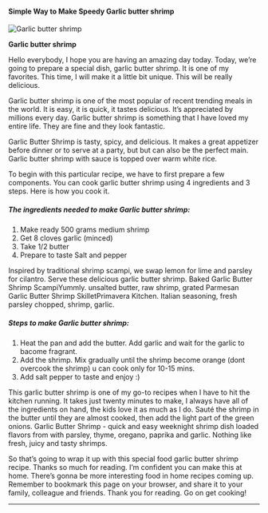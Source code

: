             

#### Simple Way to Make Speedy Garlic butter shrimp

![Garlic butter shrimp](https://img-global.cpcdn.com/recipes/ed7042ace6f5871c/751x532cq70/garlic-butter-shrimp-recipe-main-photo.jpg)

**Garlic butter shrimp**

Hello everybody, I hope you are having an amazing day today. Today, we’re going to prepare a special dish, garlic butter shrimp. It is one of my favorites. This time, I will make it a little bit unique. This will be really delicious.

Garlic butter shrimp is one of the most popular of recent trending meals in the world. It is easy, it is quick, it tastes delicious. It’s appreciated by millions every day. Garlic butter shrimp is something that I have loved my entire life. They are fine and they look fantastic.

Garlic Butter Shrimp is tasty, spicy, and delicious. It makes a great appetizer before dinner or to serve at a party, but but can also be the perfect main. Garlic butter shrimp with sauce is topped over warm white rice.

To begin with this particular recipe, we have to first prepare a few components. You can cook garlic butter shrimp using 4 ingredients and 3 steps. Here is how you cook it.

##### The ingredients needed to make Garlic butter shrimp:

1.  Make ready 500 grams medium shrimp
2.  Get 8 cloves garlic (minced)
3.  Take 1/2 butter
4.  Prepare to taste Salt and pepper

Inspired by traditional shrimp scampi, we swap lemon for lime and parsley for cilantro. Serve these delicious garlic butter shrimp. Baked Garlic Butter Shrimp ScampiYummly. unsalted butter, raw shrimp, grated Parmesan Garlic Butter Shrimp SkilletPrimavera Kitchen. Italian seasoning, fresh parsley chopped, shrimp, garlic.

##### Steps to make Garlic butter shrimp:

1.  Heat the pan and add the butter. Add garlic and wait for the garlic to bacome fragrant.
2.  Add the shrimp. Mix gradually until the shrimp become orange (dont overcook the shrimp) u can cook only for 10-15 mins.
3.  Add salt pepper to taste and enjoy :)

This garlic butter shrimp is one of my go-to recipes when I have to hit the kitchen running. It takes just twenty minutes to make, I always have all of the ingredients on hand, the kids love it as much as I do. Sauté the shrimp in the butter until they are almost cooked, then add the light part of the green onions. Garlic Butter Shrimp - quick and easy weeknight shrimp dish loaded flavors from with parsley, thyme, oregano, paprika and garlic. Nothing like fresh, juicy and tasty shrimps.

So that’s going to wrap it up with this special food garlic butter shrimp recipe. Thanks so much for reading. I’m confident you can make this at home. There’s gonna be more interesting food in home recipes coming up. Remember to bookmark this page on your browser, and share it to your family, colleague and friends. Thank you for reading. Go on get cooking!

* * *